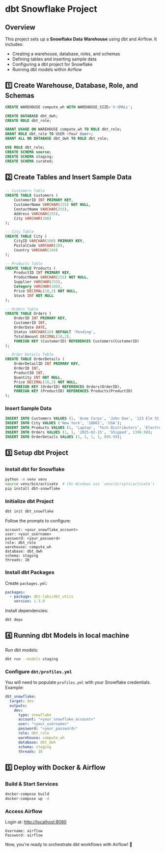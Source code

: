# dbt Snowflake Project

## Overview
This project sets up a **Snowflake Data Warehouse** using dbt and Airflow. It includes:
- Creating a warehouse, database, roles, and schemas
- Defining tables and inserting sample data
- Configuring a dbt project for Snowflake
- Running dbt models within Airflow

## 1️⃣ Create Warehouse, Database, Role, and Schemas
```sql
CREATE WAREHOUSE compute_wh WITH WAREHOUSE_SIZE='X-SMALL';

CREATE DATABASE dbt_dwh;
CREATE ROLE dbt_role;

GRANT USAGE ON WAREHOUSE compute_wh TO ROLE dbt_role;
GRANT ROLE dbt_role TO USER <Your User>;
GRANT ALL ON DATABASE dbt_dwh TO ROLE dbt_role;

USE ROLE dbt_role;
CREATE SCHEMA source;
CREATE SCHEMA staging;
CREATE SCHEMA curated;
```

## 2️⃣ Create Tables and Insert Sample Data
```sql
-- Customers Table
CREATE TABLE Customers (
    CustomerID INT PRIMARY KEY,
    CustomerName VARCHAR(255) NOT NULL,
    ContactName VARCHAR(255),
    Address VARCHAR(255),
    City VARCHAR(100)
);

-- City Table
CREATE TABLE City (
    CityID VARCHAR(100) PRIMARY KEY,
    PostalCode VARCHAR(20),
    Country VARCHAR(100)
);

-- Products Table
CREATE TABLE Products (
    ProductID INT PRIMARY KEY,
    ProductName VARCHAR(255) NOT NULL,
    Supplier VARCHAR(255),
    Category VARCHAR(100),
    Price DECIMAL(10,2) NOT NULL,
    Stock INT NOT NULL
);

-- Orders Table
CREATE TABLE Orders (
    OrderID INT PRIMARY KEY,
    CustomerID INT,
    OrderDate DATE,
    Status VARCHAR(20) DEFAULT 'Pending',
    TotalAmount DECIMAL(10,2),
    FOREIGN KEY (CustomerID) REFERENCES Customers(CustomerID)
);

-- Order Details Table
CREATE TABLE OrderDetails (
    OrderDetailID INT PRIMARY KEY,
    OrderID INT,
    ProductID INT,
    Quantity INT NOT NULL,
    Price DECIMAL(10,2) NOT NULL,
    FOREIGN KEY (OrderID) REFERENCES Orders(OrderID),
    FOREIGN KEY (ProductID) REFERENCES Products(ProductID)
);
```

### Insert Sample Data
```sql
INSERT INTO Customers VALUES (1, 'Acme Corps', 'John Doe', '123 Elm St', 'New York');
INSERT INTO City VALUES ('New York', '10001', 'USA');
INSERT INTO Products VALUES (1, 'Laptop', 'Tech Distributors', 'Electronics', 899.99, 50);
INSERT INTO Orders VALUES (1, 1, '2025-02-15', 'Shipped', 1399.98);
INSERT INTO OrderDetails VALUES (1, 1, 1, 1, 899.99);
```

## 3️⃣ Setup dbt Project
### Install dbt for Snowflake
```bash
python -m venv venv
source venv/bin/activate  # (On Windows use `venv\Scripts\activate`)
pip install dbt-snowflake
```

### Initialize dbt Project
```bash
dbt init dbt_snowflake
```
Follow the prompts to configure:
```
account: <your_snowflake_account>
user: <your_username>
password: <your_password>
role: dbt_role
warehouse: compute_wh
database: dbt_dwh
schema: staging
threads: 10
```

### Install dbt Packages
Create `packages.yml`:
```yaml
packages:
  - package: dbt-labs/dbt_utils
    version: 1.3.0
```
Install dependencies:
```bash
dbt deps
```

## 4️⃣ Running dbt Models in local machine
Run dbt models:
```bash
dbt run --models staging
```

### Configure `dbt/profiles.yml`
You will need to populate `profiles.yml` with your Snowflake credentials.  
Example:
```yaml
dbt_snowflake:
  target: dev
  outputs:
    dev:
      type: snowflake
      account: "<your_snowflake_account>"
      user: "<your_username>"
      password: "<your_password>"
      role: dbt_role
      warehouse: compute_wh
      database: dbt_dwh
      schema: staging
      threads: 10
```

## 5️⃣ Deploy with Docker & Airflow
### Build & Start Services
```bash
docker-compose build
docker-compose up -d
```

### Access Airflow
Login at: [http://localhost:8080](http://localhost:8080)
```
Username: airflow
Password: airflow
```

Now, you're ready to orchestrate dbt workflows with Airflow! 🚀
